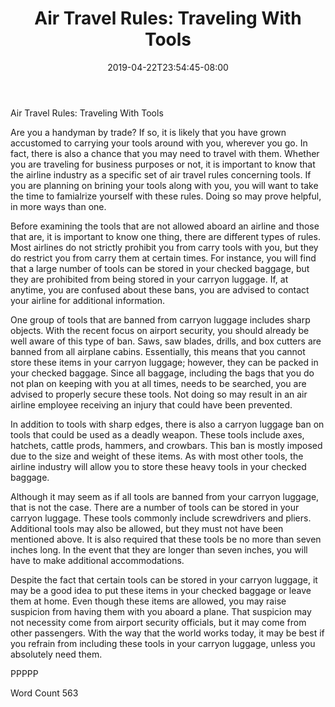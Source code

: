 ﻿---
title: "Air Travel Rules: Traveling With Tools"
date: 2019-04-22T23:54:45-08:00
description: "New Air Travel Rules Tips for Web Success"
featured_image: "/images/New Air Travel Rules.jpg"
tags: ["New Air Travel Rules"]
---

Air Travel Rules: Traveling With Tools

Are you a handyman by trade?  If so, it is likely that you have grown accustomed to carrying your tools around with you, wherever you go. In fact, there is also a chance that you may need to travel with them. Whether you are traveling for business purposes or not, it is important to know that the airline industry as a specific set of air travel rules concerning tools.  If you are planning on brining your tools along with you, you will want to take the time to famialrize yourself with these rules.  Doing so may prove helpful, in more ways than one.

Before examining the tools that are not allowed aboard an airline and those that are, it is important to know one thing, there are different types of rules.  Most airlines do not strictly prohibit you from carry tools with you, but they do restrict you from carry them at certain times. For instance, you will find that a large number of tools can be stored in your checked baggage, but they are prohibited from being stored in your carryon luggage.  If, at anytime, you are confused about these bans, you are advised to contact your airline for additional information.  

One group of tools that are banned from carryon luggage includes sharp objects. With the recent focus on airport security, you should already be well aware of this type of ban. Saws, saw blades, drills, and box cutters are banned from all airplane cabins. Essentially, this means that you cannot store these items in your carryon luggage; however, they can be packed in your checked baggage.  Since all baggage, including the bags that you do not plan on keeping with you at all times, needs to be searched, you are advised to properly secure these tools. Not doing so may result in an air airline employee receiving an injury that could have been prevented.  

In addition to tools with sharp edges, there is also a carryon luggage ban on tools that could be used as a deadly weapon. These tools include axes, hatchets, cattle prods, hammers, and crowbars.  This ban is mostly imposed due to the size and weight of these items.  As with most other tools, the airline industry will allow you to store these heavy tools in your checked baggage.

Although it may seem as if all tools are banned from your carryon luggage, that is not the case.  There are a number of tools can be stored in your carryon luggage. These tools commonly include screwdrivers and pliers.  Additional tools may also be allowed, but they must not have been mentioned above. It is also required that these tools be no more than seven inches long. In the event that they are longer than seven inches, you will have to make additional accommodations.

Despite the fact that certain tools can be stored in your carryon luggage, it may be a good idea to put these items in your checked baggage or leave them at home.  Even though these items are allowed, you may raise suspicion from having them with you aboard a plane. That suspicion may not necessity come from airport security officials, but it may come from other passengers.  With the way that the world works today, it may be best if you refrain from including these tools in your carryon luggage, unless you absolutely need them.

PPPPP

Word Count 563

